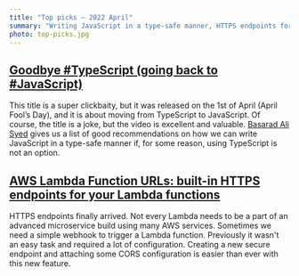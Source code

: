 ```yaml
---
title: "Top picks — 2022 April"
summary: "Writing JavaScript in a type-safe manner, HTTPS endpoints for AWS Lambdas, "
photo: top-picks.jpg
---
```


## [Goodbye \#TypeScript (going back to \#JavaScript)](https://youtu.be/ytWbqnppzyc)

This title is a super clickbaity, but it was released on the 1st of April (April Fool’s Day), and it is about moving from TypeScript to JavaScript. Of course, the title is a joke, but the video is excellent and valuable. [Basarad Ali Syed](https://twitter.com/basarat) gives us a list of good recommendations on how we can write JavaScript in a type-safe manner if, for some reason, using TypeScript is not an option.

## [AWS Lambda Function URLs: built-in HTTPS endpoints for your Lambda functions](https://aws.amazon.com/blogs/aws/announcing-aws-lambda-function-urls-built-in-https-endpoints-for-single-function-microservices/)

HTTPS endpoints finally arrived. Not every Lambda needs to be a part of an advanced microservice build using many AWS services. Sometimes we need a simple webhook to trigger a Lambda function. Previously it wasn't an easy task and required a lot of configuration. Creating a new secure endpoint and attaching some CORS configuration is easier than ever with this new feature.
